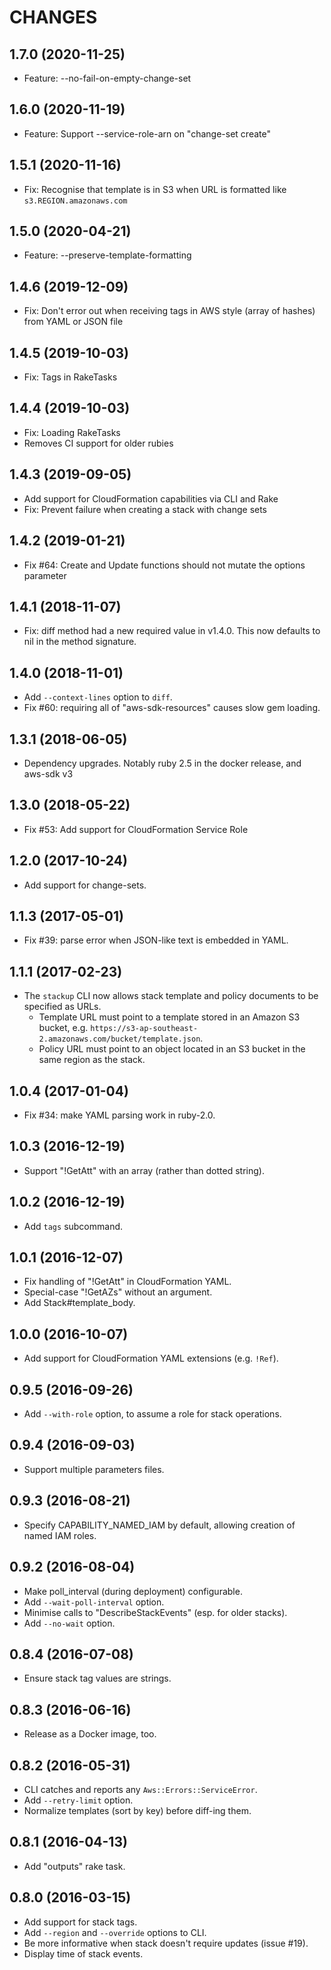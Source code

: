 # CHANGES

## 1.7.0 (2020-11-25)

* Feature: --no-fail-on-empty-change-set

## 1.6.0 (2020-11-19)

* Feature: Support --service-role-arn on "change-set create"

## 1.5.1 (2020-11-16)

* Fix: Recognise that template is in S3 when URL is formatted like `s3.REGION.amazonaws.com`

## 1.5.0 (2020-04-21)

* Feature: --preserve-template-formatting

## 1.4.6 (2019-12-09)

* Fix: Don't error out when receiving tags in AWS style (array of hashes) from YAML or JSON file

## 1.4.5 (2019-10-03)

* Fix: Tags in RakeTasks

## 1.4.4 (2019-10-03)

* Fix: Loading RakeTasks
* Removes CI support for older rubies

## 1.4.3 (2019-09-05)

* Add support for CloudFormation capabilities via CLI and Rake
* Fix: Prevent failure when creating a stack with change sets

## 1.4.2 (2019-01-21)

* Fix #64: Create and Update functions should not mutate the options parameter

## 1.4.1 (2018-11-07)

* Fix: diff method had a new required value in v1.4.0. This now defaults to nil in the method signature.

## 1.4.0 (2018-11-01)

* Add `--context-lines` option to `diff`.
* Fix #60: requiring all of "aws-sdk-resources" causes slow gem loading.

## 1.3.1 (2018-06-05)

* Dependency upgrades. Notably ruby 2.5 in the docker release, and aws-sdk v3

## 1.3.0 (2018-05-22)

* Fix #53: Add support for CloudFormation Service Role

## 1.2.0 (2017-10-24)

* Add support for change-sets.

## 1.1.3 (2017-05-01)

* Fix #39: parse error when JSON-like text is embedded in YAML.

## 1.1.1 (2017-02-23)

* The `stackup` CLI now allows stack template and policy documents to be specified as URLs.
  * Template URL must point to a template stored in an Amazon S3 bucket, e.g. `https://s3-ap-southeast-2.amazonaws.com/bucket/template.json`.
  * Policy URL must point to an object located in an S3 bucket in the same region as the stack.

## 1.0.4 (2017-01-04)

* Fix #34: make YAML parsing work in ruby-2.0.

## 1.0.3 (2016-12-19)

* Support "!GetAtt" with an array (rather than dotted string).

## 1.0.2 (2016-12-19)

* Add `tags` subcommand.

## 1.0.1 (2016-12-07)

* Fix handling of "!GetAtt" in CloudFormation YAML.
* Special-case "!GetAZs" without an argument.
* Add Stack#template_body.

## 1.0.0 (2016-10-07)

* Add support for CloudFormation YAML extensions (e.g. `!Ref`).

## 0.9.5 (2016-09-26)

* Add `--with-role` option, to assume a role for stack operations.

## 0.9.4 (2016-09-03)

* Support multiple parameters files.

## 0.9.3 (2016-08-21)

* Specify CAPABILITY_NAMED_IAM by default, allowing creation of named IAM roles.

## 0.9.2 (2016-08-04)

* Make poll_interval (during deployment) configurable.
* Add `--wait-poll-interval` option.
* Minimise calls to "DescribeStackEvents" (esp. for older stacks).
* Add `--no-wait` option.

## 0.8.4 (2016-07-08)

* Ensure stack tag values are strings.

## 0.8.3 (2016-06-16)

* Release as a Docker image, too.

## 0.8.2 (2016-05-31)

* CLI catches and reports any `Aws::Errors::ServiceError`.
* Add `--retry-limit` option.
* Normalize templates (sort by key) before diff-ing them.

## 0.8.1 (2016-04-13)

* Add "outputs" rake task.

## 0.8.0 (2016-03-15)

* Add support for stack tags.
* Add `--region` and `--override` options to CLI.
* Be more informative when stack doesn't require updates (issue #19).
* Display time of stack events.
